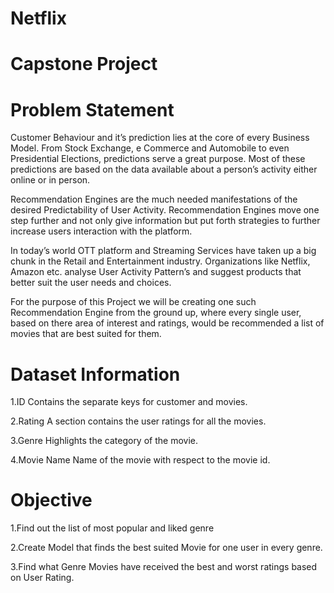 # Netflix
# Capstone Project
# Problem Statement
Customer Behaviour and it’s prediction lies
at the core of every Business Model. From
Stock Exchange, e Commerce and
Automobile to even Presidential Elections,
predictions serve a great purpose. Most of
these predictions are based on the data
available about a person’s activity either
online or in person.

Recommendation Engines are the much
needed manifestations of the desired
Predictability of User Activity.
Recommendation Engines move one step
further and not only give information but
put forth strategies to further increase users
interaction with the platform.

In today’s world OTT platform and Streaming
Services have taken up a big chunk in the
Retail and Entertainment industry.
Organizations like Netflix, Amazon etc.
analyse User Activity Pattern’s and suggest
products that better suit the user needs and
choices.

For the purpose of this Project we will be
creating one such Recommendation Engine
from the ground up, where every single user,
based on there area of interest and ratings,
would be recommended a list of movies that
are best suited for them.

# Dataset Information
1.ID Contains the separate keys for customer and movies.

2.Rating A section contains the user ratings for all the movies.

3.Genre Highlights the category of the movie.

4.Movie Name Name of the movie with respect to the movie id.

# Objective
1.Find out the list of most popular and liked genre

2.Create Model that finds the best suited Movie for one user in every genre.

3.Find what Genre Movies have received the best and worst ratings based on User Rating.
